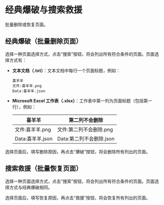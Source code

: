 # 经典爆破与搜索救援

批量删除或恢复页面。

## 经典爆破（批量删除页面）

选择一种页面选择方式，点击“搜索”按钮，将会列出所有符合条件的页面。页面选择方式有：

- **文本文档（.txt）**：文本文档中每行一个页面标题，例如：

  ```
  喜羊羊
  文件:喜羊羊.png
  Data:喜羊羊.json
  ```

- **Microsoft Excel 工作表（.xlsx）**：工作表中第一列为页面标题（包括第一行），例如：

  | 喜羊羊           | 第二列不会删除           |
  | ---------------- | ------------------------ |
  | 文件:喜羊羊.png  | 文件:第二列不会删除.png  |
  | Data:喜羊羊.json | Data:第二列不会删除.json |

选择页面后，填写删除原因，再点击“爆破”按钮，将会删除所有列出的页面。

## 搜索救援（批量恢复页面）

选择一种页面选择方式，点击“搜索”按钮，将会列出所有符合条件的页面。页面选择方式与经典爆破相同。

选择页面后，填写恢复原因，再点击“救援”按钮，将会恢复所有列出的页面。
